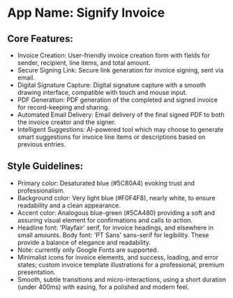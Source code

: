 # **App Name**: Signify Invoice

## Core Features:

- Invoice Creation: User-friendly invoice creation form with fields for sender, recipient, line items, and total amount.
- Secure Signing Link: Secure link generation for invoice signing, sent via email.
- Digital Signature Capture: Digital signature capture with a smooth drawing interface, compatible with touch and mouse input.
- PDF Generation: PDF generation of the completed and signed invoice for record-keeping and sharing.
- Automated Email Delivery: Email delivery of the final signed PDF to both the invoice creator and the signer.
- Intelligent Suggestions: AI-powered tool which may choose to generate smart suggestions for invoice line items or descriptions based on previous entries.

## Style Guidelines:

- Primary color: Desaturated blue (#5C80A4) evoking trust and professionalism.
- Background color: Very light blue (#F0F4F8), nearly white, to ensure readability and a clean appearance.
- Accent color: Analogous blue-green (#5CA480) providing a soft and assuring visual element for confirmations and calls to action.
- Headline font: 'Playfair' serif, for invoice headings, and elsewhere in small amounts. Body font: 'PT Sans' sans-serif for legibility. These provide a balance of elegance and readability.
- Note: currently only Google Fonts are supported.
- Minimalist icons for invoice elements, and success, loading, and error states; custom invoice template illustrations for a professional, premium presentation.
- Smooth, subtle transitions and micro-interactions, using a short duration (under 400ms) with easing, for a polished and modern feel.